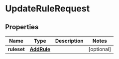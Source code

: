 

# UpdateRuleRequest


## Properties

| Name | Type | Description | Notes |
|------------ | ------------- | ------------- | -------------|
|**ruleset** | [**AddRule**](AddRule.md) |  |  [optional] |



